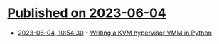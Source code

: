 # [Published on 2023-06-04](index.md)

* [2023-06-04, 10:54:30](https://lobste.rs/s/zyidtw/writing_kvm_hypervisor_vmm_python) - [Writing a KVM hypervisor VMM in Python](https://www.devever.net/~hl/kvm)
